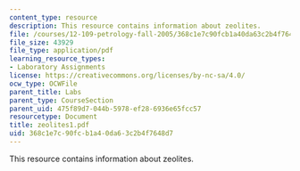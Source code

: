 ```yaml
---
content_type: resource
description: This resource contains information about zeolites.
file: /courses/12-109-petrology-fall-2005/368c1e7c90fcb1a40da63c2b4f7648d7_zeolites1.pdf
file_size: 43929
file_type: application/pdf
learning_resource_types:
- Laboratory Assignments
license: https://creativecommons.org/licenses/by-nc-sa/4.0/
ocw_type: OCWFile
parent_title: Labs
parent_type: CourseSection
parent_uid: 475f89d7-044b-5978-ef28-6936e65fcc57
resourcetype: Document
title: zeolites1.pdf
uid: 368c1e7c-90fc-b1a4-0da6-3c2b4f7648d7
---
```

This resource contains information about zeolites.